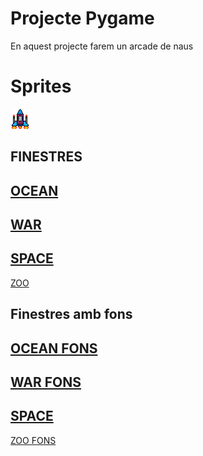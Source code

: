 # Projecte Pygame

En aquest projecte farem un arcade de naus

# Sprites

![Nau protagonista](nauprincipal.png)

## FINESTRES
[OCEAN](Ocean.py)
-
[WAR](War.py)
-
[SPACE](Space.py)
-
[ZOO](Zoo.py)

## Finestres amb fons

[OCEAN FONS](Oceanfons.py)
-
[WAR FONS](Warfons.py)
-
[SPACE](Spacefons.py)
-
[ZOO FONS](Zoofons.py)

